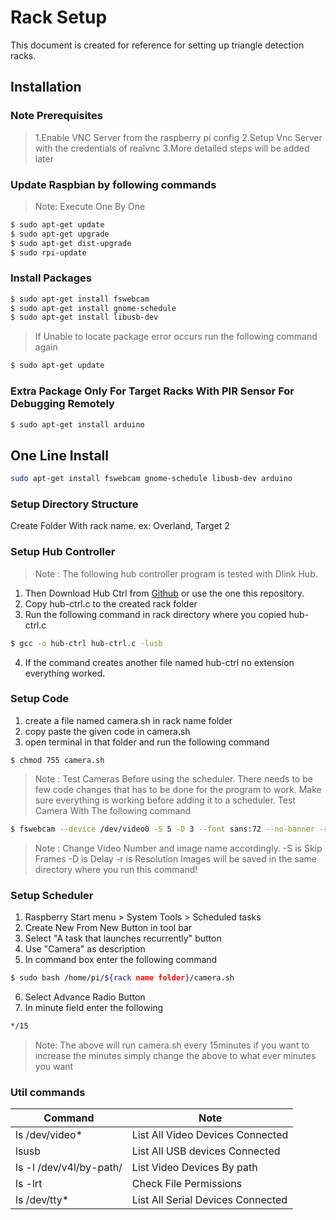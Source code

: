 # Rack Setup
This document is created for reference for setting up triangle detection racks.
## Installation
### Note Prerequisites
> 1.Enable VNC Server from the raspberry pi config
> 2.Setup Vnc Server with the credentials of realvnc
> 3.More detailed steps will be added later

### Update Raspbian by following commands
> Note: Execute One By One
```sh
$ sudo apt-get update
$ sudo apt-get upgrade
$ sudo apt-get dist-upgrade
$ sudo rpi-update
```

### Install Packages
```sh
$ sudo apt-get install fswebcam
$ sudo apt-get install gnome-schedule
$ sudo apt-get install libusb-dev
```

> If Unable to locate package error occurs run the following command again
```sh
$ sudo apt-get update
```
### Extra Package Only For Target Racks With PIR Sensor For Debugging Remotely
```sh
$ sudo apt-get install arduino
```
## One Line Install
```sh
sudo apt-get install fswebcam gnome-schedule libusb-dev arduino
```
### Setup Directory Structure
Create Folder With rack name. ex: Overland, Target 2

### Setup Hub Controller
> Note : The following hub controller program is tested with Dlink Hub.
1. Then Download Hub Ctrl from [Github](https://github.com/codazoda/hub-ctrl.c) or use the one this repository.
2. Copy hub-ctrl.c to the created rack folder
3. Run the following command in rack directory where you copied hub-ctrl.c
```sh
$ gcc -o hub-ctrl hub-ctrl.c -lusb
```
4. If the command creates another file named hub-ctrl no extension everything worked.

### Setup Code
1. create a file named camera.sh in rack name folder
2. copy paste the given code in camera.sh
3. open terminal in that folder and run the following command
```
$ chmod 755 camera.sh
```
> Note :
Test Cameras Before using the scheduler.
There needs to be few code changes that has to be done for the program to work.
Make sure everything is working before adding it to a scheduler.
Test Camera With The following command
```sh
$ fswebcam --device /dev/video0 -S 5 -D 3 --font sans:72 --no-banner -r 1280x720 --jpeg 65 image0.jpg
```
> Note :
Change Video Number and image name accordingly.
-S is Skip Frames
-D is Delay
-r is Resolution
Images will be saved in the same directory where you run this command!

### Setup Scheduler
1. Raspberry Start menu > System Tools > Scheduled tasks
2. Create New From New Button in tool bar
3. Select "A task that launches recurrently" button
4. Use "Camera" as description
5. In command box enter the following command
```sh
$ sudo bash /home/pi/${rack name folder}/camera.sh
```
6. Select Advance Radio Button
7. In minute field enter the following
```sh
*/15
```
> Note:
> The above will run camera.sh every 15minutes if you want to increase the minutes simply change the above to what ever minutes you want

### Util commands
| Command | Note |
| ------- | -------|
| ls /dev/video* | List All Video Devices Connected |
| lsusb | List All USB devices Connected |
| ls -l /dev/v4l/by-path/ | List Video Devices By path |
| ls -lrt | Check File Permissions |
| ls /dev/tty* | List All Serial Devices Connected |
